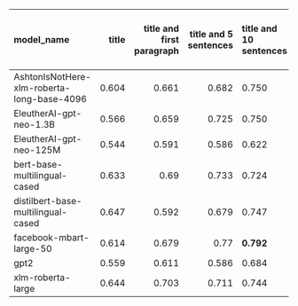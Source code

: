 | model_name                                 |   title |   title and first paragraph |   title and 5 sentences | title and 10 sentences   |   title and first sentence each paragraph |   raw text |
|:-------------------------------------------|--------:|----------------------------:|------------------------:|:-------------------------|------------------------------------------:|-----------:|
| AshtonIsNotHere-xlm-roberta-long-base-4096 |   0.604 |                       0.661 |                   0.682 | 0.750                    |                                     0.757 |      0.72  |
| EleutherAI-gpt-neo-1.3B                    |   0.566 |                       0.659 |                   0.725 | 0.750                    |                                     0.741 |      0.731 |
| EleutherAI-gpt-neo-125M                    |   0.544 |                       0.591 |                   0.586 | 0.622                    |                                     0.659 |      0.683 |
| bert-base-multilingual-cased               |   0.633 |                       0.69  |                   0.733 | 0.724                    |                                     0.75  |      0.699 |
| distilbert-base-multilingual-cased         |   0.647 |                       0.592 |                   0.679 | 0.747                    |                                     0.713 |      0.673 |
| facebook-mbart-large-50                    |   0.614 |                       0.679 |                   0.77  | **0.792**                |                                     0.788 |      0.756 |
| gpt2                                       |   0.559 |                       0.611 |                   0.586 | 0.684                    |                                     0.667 |      0.7   |
| xlm-roberta-large                          |   0.644 |                       0.703 |                   0.711 | 0.744                    |                                     0.771 |      0.758 |